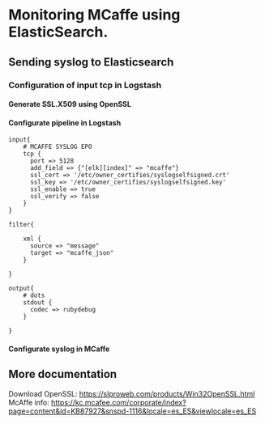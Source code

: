 # Monitoring MCaffe using ElasticSearch.

## Sending syslog to Elasticsearch

### Configuration of input tcp in Logstash

#### Generate SSL.X509 using OpenSSL

#### Configurate pipeline in Logstash
```
input{
    # MCAFFE SYSLOG EPO
    tcp {
      port => 5128
      add_field => {"[elk][index]" => "mcaffe"}
      ssl_cert => '/etc/owner_certifies/syslogselfsigned.crt'
      ssl_key => '/etc/owner_certifies/syslogselfsigned.key'
      ssl_enable => true
      ssl_verify => false
    }
}

filter{
    
    xml {
      source => "message"
      target => "mcaffe_json"
    }
    
}

output{
    # dots
    stdout {
      codec => rubydebug
    }
    
}
```
#### Configurate syslog in MCaffe

## More documentation

Download OpenSSL: https://slproweb.com/products/Win32OpenSSL.html
McAffe info: https://kc.mcafee.com/corporate/index?page=content&id=KB87927&snspd-1116&locale=es_ES&viewlocale=es_ES

